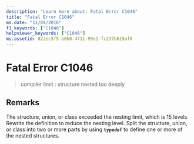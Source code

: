 ```yaml
---
description: "Learn more about: Fatal Error C1046"
title: "Fatal Error C1046"
ms.date: "11/04/2016"
f1_keywords: ["C1046"]
helpviewer_keywords: ["C1046"]
ms.assetid: 822ec5f5-b0b0-4711-99e1-fc237b619af6
---
```

# Fatal Error C1046

> compiler limit : structure nested too deeply

## Remarks

The structure, union, or class exceeded the nesting limit, which is 15 levels. Rewrite the definition to reduce the nesting level. Split the structure, union, or class into two or more parts by using **`typedef`** to define one or more of the nested structures.
